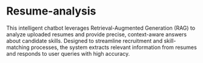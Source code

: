 # Resume-analysis
This intelligent chatbot leverages Retrieval-Augmented Generation (RAG) to analyze uploaded resumes and provide precise, context-aware answers about candidate skills. Designed to streamline recruitment and skill-matching processes, the system extracts relevant information from resumes and responds to user queries with high accuracy.
